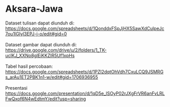 # Aksara-Jawa

Dataset tulisan dapat diunduh di: </br>
https://docs.google.com/spreadsheets/d/1QonddxFSpJjHX5SawXdCulpeJc7ou1lGIyl3EPJ-j-o/edit#gid=0 </br>
 </br>
Dataset gambar dapat diunduh di: </br>
https://drive.google.com/drive/u/2/folders/1_TK-ucIKJ_XXNo8glEiKKZIR5Uf1xpHs </br>
 </br>
Tabel hasil percobaan: </br>
https://docs.google.com/spreadsheets/d/1PZl2dqtOhVdh7CxuLCQ9JSMRGs_arAu1ET2PBK1n1-w/edit#gid=1706936955 </br>
 </br>
Presentasi </br>
https://docs.google.com/presentation/d/1qD5e_lSOyP02rJXgFrVR6anFvLRLFwQxof6N4wEdtmY/edit?usp=sharing

